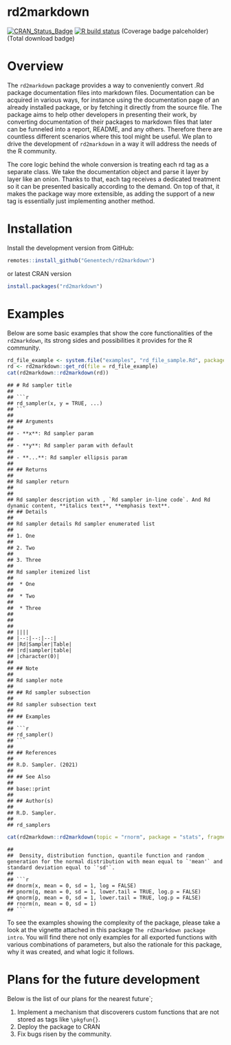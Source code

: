 
# rd2markdown

[![CRAN_Status_Badge](http://www.r-pkg.org/badges/version/rd2markdown)](https://cran.r-project.org/package=rd2markdown)
[![R build
status](https://github.com/Genentech/rd2markdown/workflows/R-CMD-check/badge.svg)](https://github.com/Genentech/rd2markdown/actions?query=workflow%3AR-CMD-check)
(Coverage badge palceholder) (Total download badge)

# Overview

The `rd2markdown` package provides a way to conveniently convert .Rd
package documentation files into markdown files. Documentation can be
acquired in various ways, for instance using the documentation page of
an already installed package, or by fetching it directly from the source
file. The package aims to help other developers in presenting their
work, by converting documentation of their packages to markdown files
that later can be funneled into a report, README, and any others.
Therefore there are countless different scenarios where this tool might
be useful. We plan to drive the development of `rd2markdown` in a way it
will address the needs of the R community.

The core logic behind the whole conversion is treating each rd tag as a
separate class. We take the documentation object and parse it layer by
layer like an onion. Thanks to that, each tag receives a dedicated
treatment so it can be presented basically according to the demand. On
top of that, it makes the package way more extensible, as adding the
support of a new tag is essentially just implementing another method.

# Installation

Install the development version from GitHub:

``` r
remotes::install_github("Genentech/rd2markdown")
```

or latest CRAN version

``` r
install.packages("rd2markdown")
```

# Examples

Below are some basic examples that show the core functionalities of the
`rd2markdown`, its strong sides and possibilities it provides for the R
community.

``` r
rd_file_example <- system.file("examples", "rd_file_sample.Rd", package = "rd2markdown")
rd <- rd2markdown::get_rd(file = rd_file_example)
cat(rd2markdown::rd2markdown(rd))
```

    ## # Rd sampler title
    ## 
    ## ```r
    ## rd_sampler(x, y = TRUE, ...)
    ## ```
    ## 
    ## ## Arguments
    ## 
    ## - **x**: Rd sampler param
    ## 
    ## - **y**: Rd sampler param with default
    ## 
    ## - **...**: Rd sampler ellipsis param
    ## 
    ## ## Returns
    ## 
    ## Rd sampler return 
    ## 
    ## 
    ## Rd sampler description with , `Rd sampler in-line code`. And Rd dynamic content, **italics text**, **emphasis text**. 
    ## ## Details
    ## 
    ## Rd sampler details Rd sampler enumerated list 
    ## 
    ## 1. One
    ## 
    ## 2. Two
    ## 
    ## 3. Three
    ## 
    ## Rd sampler itemized list 
    ## 
    ##  * One
    ## 
    ##  * Two
    ## 
    ##  * Three
    ## 
    ## 
    ## 
    ## ||||
    ## |--:|--:|--:|
    ## |Rd|Sampler|Table|
    ## |rd|sampler|table|
    ## |character(0)|
    ## 
    ## ## Note
    ## 
    ## Rd sampler note 
    ## 
    ## ## Rd sampler subsection
    ## 
    ## Rd sampler subsection text 
    ## 
    ## ## Examples
    ## 
    ## ```r
    ## rd_sampler()
    ## ```
    ## 
    ## ## References
    ## 
    ## R.D. Sampler. (2021) 
    ## 
    ## ## See Also
    ## 
    ## base::print 
    ## 
    ## ## Author(s)
    ## 
    ## R.D. Sampler. 
    ## 
    ## rd_samplers

``` r
cat(rd2markdown::rd2markdown(topic = "rnorm", package = "stats", fragments = c("description", "usage")))
```

    ## 
    ##  Density, distribution function, quantile function and random  generation for the normal distribution with mean equal to `'mean'` and standard deviation equal to `'sd'`. 
    ## 
    ## ```r
    ## dnorm(x, mean = 0, sd = 1, log = FALSE)
    ## pnorm(q, mean = 0, sd = 1, lower.tail = TRUE, log.p = FALSE)
    ## qnorm(p, mean = 0, sd = 1, lower.tail = TRUE, log.p = FALSE)
    ## rnorm(n, mean = 0, sd = 1)
    ## ```

To see the examples showing the complexity of the package, please take a
look at the vignette attached in this package
`The rd2markdown package intro`. You will find there not only examples
for all exported functions with various combinations of parameters, but
also the rationale for this package, why it was created, and what logic
it follows.

# Plans for the future development

Below is the list of our plans for the nearest future\`;

1.  Implement a mechanism that discoverers custom functions that are not
    stored as tags like `\pkgfun{}`.
2.  Deploy the package to CRAN
3.  Fix bugs risen by the community.
